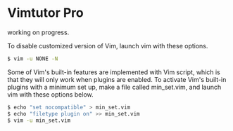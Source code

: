 # Vimtutor Pro

working on progress.

To disable customized version of Vim, launch vim with these options.
```bash
$ vim -u NONE -N
```

Some of Vim's built-in features are implemented with Vim script, which is that they will only work when plugins are enabled.
To activate Vim's built-in plugins with a minimum set up, make a file called min_set.vim, and launch vim with these options below.
```bash
$ echo "set nocompatible" > min_set.vim
$ echo "filetype plugin on" >> min_set.vim
$ vim -u min_set.vim
```
